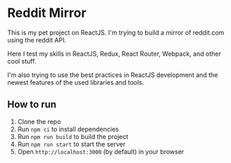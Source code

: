 # Reddit Mirror

This is my pet project on ReactJS. I'm trying to build a mirror of reddit.com using the reddit API.

Here I test my skills in ReactJS, Redux, React Router, Webpack, and other cool stuff.

I'm also trying to use the best practices in ReactJS development and the newest features of the used libraries and tools.

## How to run

1. Clone the repo
2. Run `npm ci` to install dependencies
3. Run `npm run build` to build the project
4. Run `npm run start` to start the server
5. Open `http://localhost:3000` (by default) in your browser
